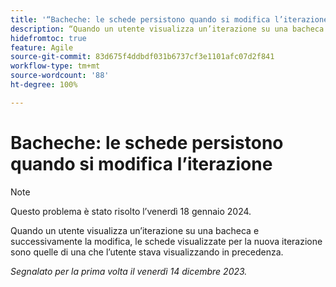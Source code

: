 ```yaml
---
title: '“Bacheche: le schede persistono quando si modifica l’iterazione”'
description: “Quando un utente visualizza un’iterazione su una bacheca e successivamente la modifica, le schede visualizzate per la nuova iterazione sono quelle di una che l’utente stava visualizzando in precedenza”.
hidefromtoc: true
feature: Agile
source-git-commit: 83d675f4ddbdf031b6737cf3e1101afc07d2f841
workflow-type: tm+mt
source-wordcount: '88'
ht-degree: 100%

---
```



# Bacheche: le schede persistono quando si modifica l’iterazione

>[!NOTE]
>
>Questo problema è stato risolto l’venerdì 18 gennaio 2024.

Quando un utente visualizza un’iterazione su una bacheca e successivamente la modifica, le schede visualizzate per la nuova iterazione sono quelle di una che l’utente stava visualizzando in precedenza.

_Segnalato per la prima volta il venerdì 14 dicembre 2023._
